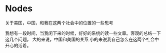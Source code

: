 # Nodes
关于美国，中国，和我在这两个社会中的位置的一些思考


我想有一段时间，当我闲下来的时候，好好的系统的读一些文章。客观的总结一下这几个问题。
大的来说，中国和美国的关系
小的来说我自己怎么在这两个社会中开心的活着。
